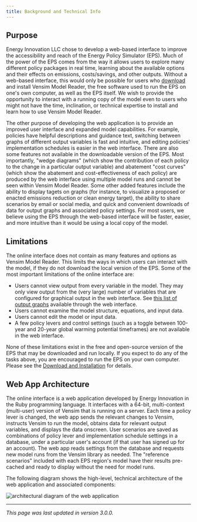 ```yaml
---
title: Background and Technical Info
---
```


## Purpose

Energy Innovation LLC chose to develop a web-based interface to improve the accessibility and reach of the Energy Policy Simulator (EPS).  Much of the power of the EPS comes from the way it allows users to explore many different policy packages in real time, learning about the available options and their effects on emissions, costs/savings, and other outputs.  Without a web-based interface, this would only be possible for users who [download](download) and install Vensim Model Reader, the free software used to run the EPS on one's own computer, as well as the EPS itself.  We wish to provide the opportunity to interact with a running copy of the model even to users who might not have the time, inclination, or technical expertise to install and learn how to use Vensim Model Reader.

The other purpose of developing the web application is to provide an improved user interface and expanded model capabilities.  For example, policies have helpful descriptions and guidance text, switching between graphs of different output variables is fast and intuitive, and editing policies' implementation schedules is easier in the web interface.  There are also some features not available in the downloadable version of the EPS.  Most importantly, "wedge diagrams" (which show the contribution of each policy to the change in a particular output variable) and abatement "cost curves" (which show the abatement and cost-effectiveness of each policy) are produced by the web interface using multiple model runs and cannot be seen within Vensim Model Reader.  Some other added features include the ability to display tagets on graphs (for instance, to visualize a proposed or enacted emissions reduction or clean energy target), the ability to share scenarios by email or social media, and quick and convenient downloads of data for output graphs and associated policy settings.  For most users, we believe using the EPS through the web-based interface will be faster, easier, and more intuitive than it would be using a local copy of the model.

## Limitations

The online interface does not contain as many features and options as Vensim Model Reader.  This limits the ways in which users can interact with the model, if they do not download the local version of the EPS.  Some of the most important limitations of the online interface are:

* Users cannot view output from every variable in the model.  They may only view output from the (very large) number of variables that are configured for graphical output in the web interface.  See [this list of output graphs](web-interface-graphs) available through the web interface.
* Users cannot examine the model structure, equations, and input data.
* Users cannot edit the model or input data.
* A few policy levers and control settings (such as a toggle between 100-year and 20-year global warming potential timeframes) are not available in the web interface.

None of these limitations exist in the free and open-source version of the EPS that may be downloaded and run locally.  If you expect to do any of the tasks above, you are encouraged to run the EPS on your own computer.  Please see the [Download and Installation](download) for details.

## Web App Architecture

The online interface is a web application developed by Energy Innovation in the Ruby programming language.  It interfaces with a 64-bit, multi-context (multi-user) version of Vensim that is running on a server.  Each time a policy lever is changed, the web app sends the relevant changes to Vensim, instructs Vensim to run the model, obtains data for relevant output variables, and displays the data onscreen.  User scenarios are saved as combinations of policy lever and implementation schedule settings in a database, under a particular user's account (if that user has signed up for an account).  The web app reads settings from the database and requests new model runs from the Vensim library as needed.  The "reference scenarios" included with each EPS region's model have their results pre-cached and ready to display without the need for model runs.

The following diagram shows the high-level, technical architecture of the web application and associated components:

![architectural diagram of the web application](/img/background-and-technical-info-AppArchitecture.png)

---
*This page was last updated in version 3.0.0.*
